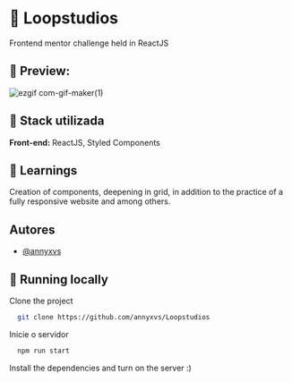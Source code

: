 # 👾 Loopstudios

Frontend mentor challenge held in ReactJS 


## 🔎 Preview:

![ezgif com-gif-maker(1)](https://user-images.githubusercontent.com/92173477/192352449-2e31999d-d63a-43bb-9b66-20de3da0ad01.gif)



## 🔌 Stack utilizada

**Front-end:** ReactJS, Styled Components

##  🧠 Learnings

Creation of components, deepening in grid, in addition to the practice of a fully responsive website and among others.

## Autores

- [@annyxvs](https://www.github.com/annyxvs)


## 📲  Running locally

Clone the project

```bash
  git clone https://github.com/annyxvs/Loopstudios
```


Inicie o servidor

```bash
  npm run start
```

Install the dependencies and turn on the server :)
